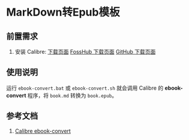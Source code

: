 # MarkDown转Epub模板

## 前置需求

1. 安装 Calibre: [下载页面](https://calibre-ebook.com/download)
  [FossHub 下载页面](https://www.fosshub.com/Calibre.html)
  [GitHub 下载页面](https://github.com/kovidgoyal/calibre/releases)
  
## 使用说明

运行 `ebook-convert.bat` 或 `ebook-convert.sh` 就会调用 Calibre 的 **ebook-convert** 程序，将 `book.md` 转换为 `book.epub`。

## 参考文档

1. [Calibre ebook-convert](https://manual.calibre-ebook.com/generated/en/ebook-convert.html#txt-input-options)
